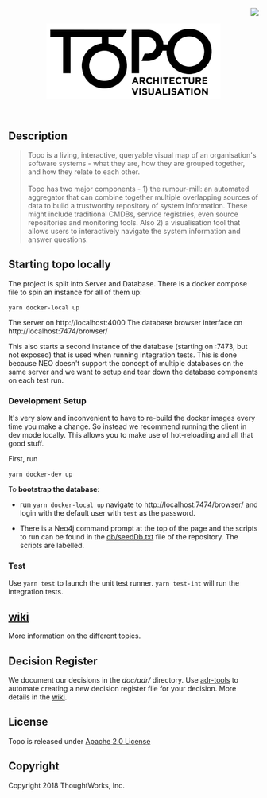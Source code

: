 <p align="right">
  <img align="right" src="https://circleci.com/gh/architecture-topography/topo.svg?style=svg&circle-token=2e4d21d7c386a802037b25ff4fd198899628c955" />
</p>
<br />

<p align="center">
  <img align="center" src="Topo-02.png" width="350" alt="TOPO" />
</p>


<br/>

## Description
> Topo is a living, interactive, queryable visual map of an organisation's software systems - what they are, how they are grouped together, and how they relate to each other.<br/><br/>Topo has two major components - 1) the rumour-mill: an automated aggregator that can combine together multiple overlapping sources of data to build a trustworthy repository of system information.  These might include traditional CMDBs, service registries, even source repositories and monitoring tools.  Also 2) a visualisation tool that allows users to interactively navigate the system information and answer questions.

## Starting topo locally
The project is split into Server and Database. There is a docker compose file to spin an instance for all of them up:

```
yarn docker-local up
```

The server on http://localhost:4000
The database browser interface on http://localhost:7474/browser/

This also starts a second instance of the database (starting on :7473, but not exposed) that is used when running integration tests.
This is done because NEO doesn't support the concept of multiple databases on the same server and we want to setup and tear down the database components on each test run.


### Development Setup
It's very slow and inconvenient to have to re-build the docker images every time
you make a change. So instead we recommend running the client in dev mode
locally. This allows you to make use of hot-reloading and all that
good stuff.

First, run
```
yarn docker-dev up
```

To **bootstrap the database**:

* run ```yarn docker-local up``` navigate to http://localhost:7474/browser/ and login with the default user with ```test``` as the password.

* There is a Neo4j command prompt at the top of the page and the scripts to run can be found in the [db/seedDb.txt](db/seedDb.txt) file of the repository. The scripts are labelled.


### Test
Use `yarn test` to launch the unit test runner. `yarn test-int` will run the integration tests.

## [wiki](https://github.com/architecture-topography/topo/wiki)
More information on the different topics.

## Decision Register

We document our decisions in the *doc/adr/* directory. Use [adr-tools](https://github.com/npryce/adr-tools) to automate creating a new decision register file for your decision. More details in the [wiki](https://github.com/architecture-topography/topo/wiki/decision-register).

## License

Topo is released under [Apache 2.0 License](https://www.apache.org/licenses/LICENSE-2.0)

## Copyright

Copyright 2018 ThoughtWorks, Inc.
